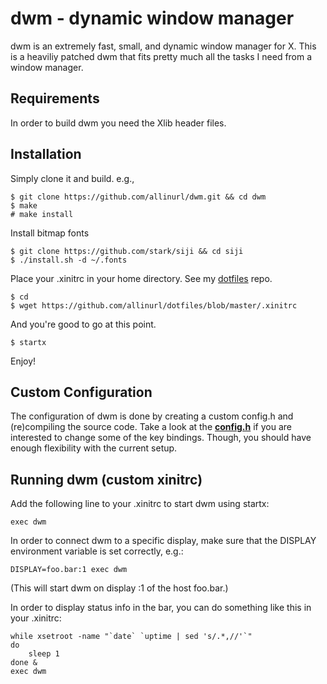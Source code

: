 dwm - dynamic window manager
============================
dwm is an extremely fast, small, and dynamic window manager for X. This is a heaviliy patched dwm that fits pretty much all the tasks I need from a window manager.


Requirements
------------
In order to build dwm you need the Xlib header files.


Installation
------------
Simply clone it and build. e.g.,

    $ git clone https://github.com/allinurl/dwm.git && cd dwm
    $ make
    # make install

Install bitmap fonts

    $ git clone https://github.com/stark/siji && cd siji
    $ ./install.sh -d ~/.fonts
    
Place your .xinitrc in your home directory. See my [dotfiles](https://github.com/allinurl/dotfiles/blob/master/.xinitrc) repo. 

    $ cd
    $ wget https://github.com/allinurl/dotfiles/blob/master/.xinitrc

And you're good to go at this point.

    $ startx
    
Enjoy!

Custom Configuration
------------
The configuration of dwm is done by creating a custom config.h and (re)compiling the source code. Take a look at the [**config.h**](https://github.com/allinurl/dwm/blob/master/config.h) if you are interested to change some of the key bindings. Though, you should have enough flexibility with the current setup.


Running dwm (custom xinitrc)
-----------
Add the following line to your .xinitrc to start dwm using startx:

    exec dwm

In order to connect dwm to a specific display, make sure that
the DISPLAY environment variable is set correctly, e.g.:

    DISPLAY=foo.bar:1 exec dwm

(This will start dwm on display :1 of the host foo.bar.)

In order to display status info in the bar, you can do something
like this in your .xinitrc:

    while xsetroot -name "`date` `uptime | sed 's/.*,//'`"
    do
    	sleep 1
    done &
    exec dwm
